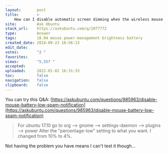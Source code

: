 ```yaml
---
layout:       post
title:        >
    How can I disable automatic screen dimming when the wireless mouse has low battery?
site:         Ask Ubuntu
stack_url:    https://askubuntu.com/q/1077772
type:         Answer
tags:         18.04 mouse power-management brightness battery
created_date: 2018-09-23 16:56:13
edit_date:    
votes:        "2 "
favorites:    
views:        "5,557 "
accepted:     
uploaded:     2022-01-02 16:31:33
toc:          false
navigation:   false
clipboard:    false
---
```


You can try this Q&A: [https://askubuntu.com/questions/985963/disable-mouse-battery-low-spam-notification](https://askubuntu.com/questions/985963/disable-mouse-battery-low-spam-notification)

> For ubuntu 17.10 go to org --> gnome --> settings-daemon --> plugins  
> --> power Alter the "percentage-low" setting to what you want. I changed from 10% to 4%.  

Not having the problem you have means I can't test it though...
